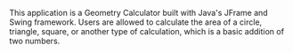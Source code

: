 This application is a Geometry Calculator built with Java's JFrame and Swing framework. Users are allowed to calculate the area of a circle, triangle,
square, or another type of calculation, which is a basic addition of two numbers.